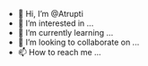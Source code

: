 - 👋 Hi, I’m @Atrupti
- 👀 I’m interested in ...
- 🌱 I’m currently learning ...
- 💞️ I’m looking to collaborate on ...
- 📫 How to reach me ...

<!---
Atrupti/Atrupti is a ✨ special ✨ repository because its `README.md` (this file) appears on your GitHub profile.
You can click the Preview link to take a look at your changes.
--->
